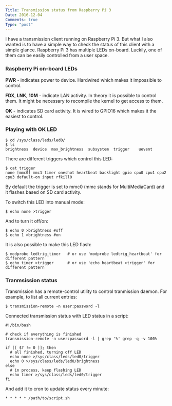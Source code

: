 ```yaml
---
Title: Transmission status from Raspberry Pi 3
Date: 2016-12-04
Comments: true
Type: "post"
---
```


I have a transmission client running on Raspberry Pi 3. But what I also wanted is to have 
a simple way to check the status of this client with a simple glance.
Raspberry Pi 3 has multiple LEDs on-board.
Luckily, one of them can be easily controlled from a user space.

<!--more-->


### Raspberry Pi on-board LEDs
**PWR** - indicates power to device. Hardwired which makes it impossible to control.

**FDX**, **LNK**, **10M** - indicate LAN activity. In theory it is possible to control them.
It might be necessary to recompile the kernel to get access to them.

**OK** - indicates SD card activity. It is wired to GPIO16 which makes it the easiest to control.

### Playing with **OK** LED

``` shell
$ cd /sys/class/leds/led0/
$ ls
brightness  device  max_brightness  subsystem  trigger    uevent
```

There are different triggers which control this LED:
``` shell
$ cat trigger
none [mmc0] mmc1 timer oneshot heartbeat backlight gpio cpu0 cpu1 cpu2 cpu3 default-on input rfkill0
```

By default the trigger is set to mmc0 (mmc stands for MultiMediaCard) and it flashes based on
SD card activity.

To switch this LED into manual mode:
``` shell
$ echo none >trigger
```

And to turn it off/on:
``` shell
$ echo 0 >brightness #off
$ echo 1 >brightness #on
```

It is also possible to make this LED flash:
``` shell
$ modprobe ledtrig_timer   # or use 'modprobe ledtrig_heartbeat' for different pattern
$ echo timer >trigger      # or use 'echo heartbeat >trigger' for different pattern
```

### Tranmsission status

Transmission has a remote-control utility to control tranmission daemon.
For example, to list all current entries:
``` shell
$ transmission-remote -n user:password -l
```

Connected transmission status with LED status in a script:
``` shell
#!/bin/bash

# check if everything is finished
transmission-remote -n user:password -l | grep '%' grep -q -v 100%

if [[ $? != 0 ]]; then
  # all finished, turning off LED
  echo none >/sys/class/leds/led0/trigger
  echo 0 >/sys/class/leds/led0/brightness
else
  # in process, keep flashing LED
  echo timer >/sys/class/leds/led0/trigger
fi
```

And add it to cron to update status every minute:
``` shell
* * * * * /path/to/script.sh
```

